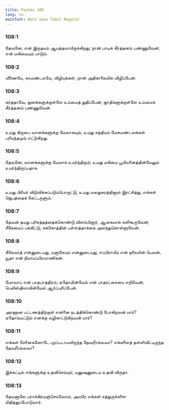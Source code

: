 ```yaml
---
title: Psalms 108
lang: ta
mainfont: Noto Sans Tamil Regular
---
```


###  108:1

தேவனே, என் இருதயம் ஆயத்தமாயிருக்கிறது; நான் பாடிக் கீர்த்தனம் பண்ணுவேன்; என் மகிமையும் பாடும்.

###  108:2

வீணையே, சுரமண்டலமே, விழியுங்கள், நான் அதிகாலையில் விழிப்பேன்.

###  108:3

கர்த்தாவே, ஜனங்களுக்குள்ளே உம்மைத் துதிப்பேன்; ஜாதிகளுக்குள்ளே உம்மைக் கீர்த்தனம் பண்ணுவேன்.

###  108:4

உமது கிருபை வானங்களுக்கு மேலாகவும், உமது சத்தியம் மேகமண்டலங்கள் பரியந்தமும் எட்டுகிறது.

###  108:5

தேவனே, வானங்களுக்கு மேலாக உயர்ந்திரும்; உமது மகிமை பூமியனைத்தின்மேலும் உயர்ந்திருப்பதாக.

###  108:6

உமது பிரியர் விடுவிக்கப்படும்பொருட்டு, உமது வலதுகரத்தினால் இரட்சித்து, எங்கள் ஜெபத்தைக் கேட்டருளும்.

###  108:7

தேவன் தமது பரிசுத்தத்தைக்கொண்டு விளம்பினார், ஆகையால் களிகூருவேன்; சீகேமைப் பங்கிட்டு, சுக்கோத்தின் பள்ளத்தாக்கை அளந்துகொள்ளுவேன்.

###  108:8

கீலேயாத் என்னுடையது, மனாசேயும் என்னுடையது; எப்பிராயீம் என் தலையின் பெலன், யூதா என் நியாயப்பிரமாணிகன்.

###  108:9

மோவாப் என் பாதபாத்திரம்; ஏதோமின்மேல் என் பாதரட்சையை எறிவேன்; பெலிஸ்தியாவின்மேல் ஆர்ப்பரிப்பேன்.

###  108:10

அரணான பட்டணத்திற்குள் என்னை நடத்திக்கொண்டு போகிறவன் யார்? ஏதோம்மட்டும் எனக்கு வழிகாட்டுகிறவன் யார்?

###  108:11

எங்கள் சேனைகளோடே புறப்படாமலிருந்த தேவரீரல்லவா? எங்களைத் தள்ளிவிட்டிருந்த தேவரீரல்லவா?

###  108:12

இக்கட்டில் எங்களுக்கு உதவிசெய்யும்; மனுஷனுடைய உதவி விருதா.

###  108:13

தேவனாலே பராக்கிரமஞ்செய்வோம்; அவரே எங்கள் சத்துருக்களை மிதித்துப்போடுவார்.

